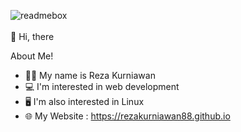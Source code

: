 ![readmebox](https://github.com/rezakurniawan88/rezakurniawan88/assets/67334603/47c91978-ba4f-492e-9755-b55024d1242e)
<br><br>
👋 Hi, there

About Me!
- 👨‍🦱 My name is Reza Kurniawan
- 💻 I'm interested in web development
- 🖥 I'm also interested in Linux
- 🌐 My Website : https://rezakurniawan88.github.io

<!---
rezakurniawan88/rezakurniawan88 is a ✨ special ✨ repository because its `README.md` (this file) appears on your GitHub profile.
You can click the Preview link to take a look at your changes.
--->
